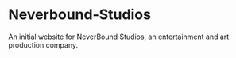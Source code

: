 # Neverbound-Studios

An initial website for NeverBound Studios, an entertainment and art production company.
